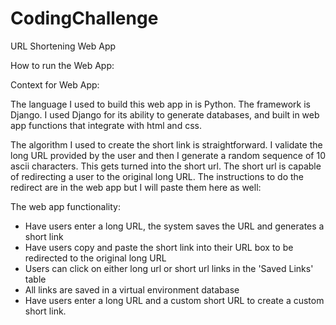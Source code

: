 # CodingChallenge
URL Shortening Web App

How to run the Web App:













Context for Web App:

The language I used to build this web app in is Python. The framework is Django. I used Django for its ability to generate databases, and built in web app functions that integrate with html and css.

The algorithm I used to create the short link is straightforward. I validate the long URL provided by the user and then I generate a random sequence of 10 ascii characters. This gets turned into the short url. The short url is capable of redirecting a user to the original long URL.  The instructions to do the redirect are in the web app but I will paste them here as well:




The web app functionality:

- Have users enter a long URL, the system saves the URL and generates a short link
- Have users copy and paste the short link into their URL box to be redirected to the original long URL
- Users can click on either long url or short url links in the 'Saved Links' table
- All links are saved in a virtual environment database
- Have users enter a long URL and a custom short URL to create a custom short link.
